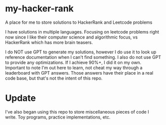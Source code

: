 # my-hacker-rank
A place for me to store solutions to HackerRank and Leetcode problems

I have solutions in multiple languages. Focusing on leetcode problems right now since I like their computer science and algorithmic focus, vs HackerRank which has more brain teasers.

I do NOT use GPT to generate my solutions, however I do use it to look up reference documentation when I can't find something. I also do not use GPT to provide any optimizations. If I achieve 90%+, I did it on my own. Important to note I'm out here to learn, not cheat my way through a leaderboard with GPT answers. Those answers have their place in a real code base, but that's not the intent of this repo.


# Update
I've also began using this repo to store miscellaneous pieces of code I write. Toy programs, practice implementations, etc.
